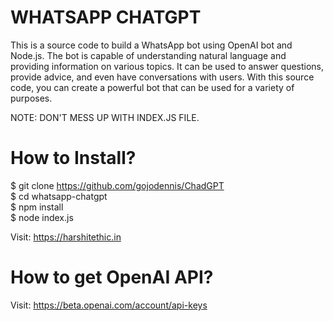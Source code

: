 # WHATSAPP CHATGPT
This is a source code to build a WhatsApp bot using OpenAI bot and Node.js. The bot is capable of understanding natural language and providing information on various topics. It can be used to answer questions, provide advice, and even have conversations with users. With this source code, you can create a powerful bot that can be used for a variety of purposes. <br>

NOTE: DON'T MESS UP WITH INDEX.JS FILE. <br>

# How to Install? 
$ git clone https://github.com/gojodennis/ChadGPT <br>
$ cd whatsapp-chatgpt <br>
$ npm install <br>
$ node index.js <br>

Visit: https://harshitethic.in <br>

# How to get OpenAI API?
Visit: https://beta.openai.com/account/api-keys
